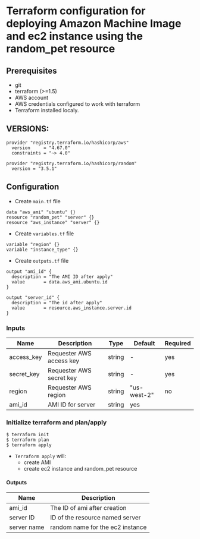 # Terraform configuration for deploying Amazon Machine Image and ec2 instance using the random_pet resource

## Prerequisites

- git
- terraform (>=1.5)
- AWS account
- AWS credentials configured to work with terraform
- Terraform installed localy. 

## VERSIONS: 
```
provider "registry.terraform.io/hashicorp/aws"
  version     = "4.67.0"
  constraints = "~> 4.0"

provider "registry.terraform.io/hashicorp/random" 
  version = "3.5.1" 
```

## Configuration

- Create `main.tf` file
```
data "aws_ami" "ubuntu" {}
resource "random_pet" "server" {}
resource "aws_instance" "server" {}
```
  
- Create `variables.tf` file
```
variable "region" {}
variable "instance_type" {}
```

- Create `outputs.tf` file
```
output "ami_id" {
  description = "The AMI ID after apply"
  value       = data.aws_ami.ubuntu.id
}

output "server_id" {
  description = "The id after apply"
  value       = resource.aws_instance.server.id
}
```

### Inputs

| Name  |	Description |	Type |  Default |	Required
| ----- | ----------- | ---- |  ------- | --------
| access_key | Requester AWS access key | string | - | yes
| secret_key | Requester AWS secret key | string | - | yes
| region | Requester AWS region | string | "us-west-2" | no
| ami_id | AMI ID for server | string | yes

### Initialize terraform and plan/apply

```
$ terraform init
$ terraform plan
$ terraform apply
```

- `Terraform apply` will:
  - create AMI 
  - create ec2 instance and random_pet resource
    
#### Outputs

| Name  |	Description 
| ----- | ----------- 
| ami_id | The ID of ami after creation
| server ID  | ID of the resource named server
| server name | random name for the ec2 instance














  
